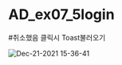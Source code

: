 # AD_ex07_5login

#취소했음 클릭시 Toast불러오기

![Dec-21-2021 15-36-41](https://user-images.githubusercontent.com/88240177/146883255-85d48920-6ebf-488f-bbe7-14e2a9e7e1c8.gif)
